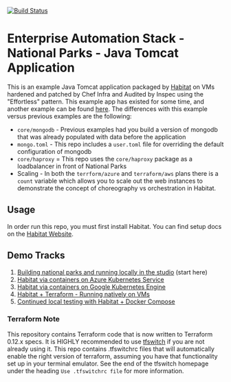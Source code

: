 [![Build Status](https://dev.azure.com/chef-sa/demo-validator/_apis/build/status/chef-cft.national-parks-demo?branchName=demo-validator)](https://dev.azure.com/chef-sa/demo-validator/_build/latest?definitionId=9&branchName=demo-validator)

# Enterprise Automation Stack - National Parks - Java Tomcat Application
This is an example Java Tomcat application packaged by [Habitat](https://habitat.sh) on VMs hardened and patched by Chef Infra and Audited by Inspec using the "Effortless" pattern. This example app has existed for some time, and another example can be found [here](https://github.com/habitat-sh/national-parks). The differences with this example versus previous examples are the following:

- `core/mongodb` - Previous examples had you build a version of mongodb that was already populated with data before the application
- `mongo.toml` - This repo includes a `user.toml` file for overriding the default configuration of mongodb
- `core/haproxy` = This repo uses the `core/haproxy` package as a loadbalancer in front of National Parks
- Scaling - In both the `terrform/azure` and `terraform/aws` plans there is a `count` variable which allows you to scale out the web instances to demonstrate the concept of choreography vs orchestration in Habitat.


## Usage
In order run this repo, you must first install Habitat. You can find setup docs on the [Habitat Website](https://www.habitat.sh/docs/install-habitat/).

## Demo Tracks
1. [Building national parks and running locally in the studio](docs/local_demo.md) (start here)
1. [Habitat via containers on Azure Kubernetes Service](docs/aks_demo.md)
1. [Habitat via containers on Google Kubernetes Engine](docs/gke_demo.md)
1. [Habitat + Terraform - Running natively on VMs](docs/terraform_demo.md)
1. [Continued local testing with Habitat + Docker Compose](docs/docker_compose_demo.md)

### Terraform Note
This repository contains Terraform code that is now written to Terraform 0.12.x specs.  It is HIGHLY recommended to use [tfswitch](https://warrensbox.github.io/terraform-switcher/) if you are not already using it.  This repo contains .tfswitchrc files that will automatically enable the right version of terraform, assuming you have that functionality set up in your terminal emulator.  See the end of the tfswitch homepage under the heading `Use .tfswitchrc file` for more information.
